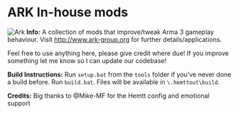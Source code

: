 ARK In-house mods
===================
![Ark](http://www.ark-group.org/images/header.png)
**Info:**
A collection of mods that improve/tweak Arma 3 gameplay behaviour. Visit http://www.ark-group.org for further details/applications.

Feel free to use anything here, please give credit where due! If you improve something let me know so I can update our codebase!

**Build Instructions:**
Run `setup.bat` from the `tools` folder if you've never done a build before.
Run `build.bat`. Files will be available in `\.hemttout\build`.

**Credits:**
Big thanks to @Mike-MF for the Hemtt config and emotional support